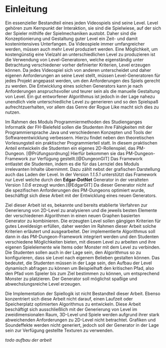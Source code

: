 # Einleitung

<!--
*   Worum geht es hier? Was ist das betrachtete Problem bzw. die Fragestellung der Arbeit?
*   Darstellung der Bedeutung und Relevanz: Warum sollte die Fragestellung bearbeitet werden?
*   Einordnung in den Kontext
*   Abgrenzung: Welche Probleme werden im Rahmen der Arbeit *nicht* gelöst?
*   Zielsetzung: Möglichst genaue Beschreibung der Ziele der Arbeit, etwa erwarteter Nutzen oder wissenschaftlicher Beitrag

Umfang: typisch ca. 8% ... 10% der Arbeit
-->

Ein essenzieller Bestandteil eines jeden Videospiels sind seine Level. Level gehören zum Kernpunkt der Interaktion, sie sind die Spielwiese, auf der sich der Spieler mithilfe der Spielmechaniken austobt. Daher sind die Konzeptionierung und Gestaltung guter Level ein Zeit- und damit kostenintensives Unterfangen. Da Videospiele immer umfangreicher werden, müssen auch mehr Level produziert werden. Eine Möglichkeit, um kostengünstig eine Vielzahl an unterschiedlichen Level zu produzieren ist die Verwendung von Level-Generatoren, welche eigenständig unter Betrachtung verschiedener vorher definierter Kriterien, Level erzeugen können. Da jedes Videospiel sich von anderen unterscheidet und daher eigenen Anforderungen an seine Level stellt, müssen Level-Generatoren für jedes Projekt angepasst werden, um den Anforderungen des Spiels gerecht zu werden. Die Entwicklung eines solchen Generators kann je nach Anforderungen anspruchsvoller und teurer sein als die manuelle Gestaltung von Level. Ein gut entworfener Algorithmus ist jedoch in der Lage nahezu unendlich viele unterschiedliche Level zu generieren und so den Spielspaß aufrechtzuerhalten, vor allem das Genre der Rogue Like macht sich dies zu nutzen.

Im Rahmen des Moduls Programmiermethoden des Studienganges Informatik der FH-Bielefeld sollen die Studenten ihre Fähigkeiten mit der Programmiersprache Java und verschiedenen Konzepten und Tools der Softwareentwicklung verbessern. Hierzu findet neben den theoretischen Vorlesungsteil ein praktischer Programmierteil statt. In diesem praktischen Anteil entwickeln die Studenten ein eigenes 2D-Rollenspiel, das PM-Dungeon. [@Prüfungsordnung] Hierfür bekommen sie das PM-Dungeon-Framework zur Verfügung gestellt.[@DungeonGIT] Das Framework entlastet die Studenten, indem es die für das Lernziel des Moduls irrelevanten Inhalte übernimmt. Dazu zählt nebst der grafischen Darstellung auch das Laden der Level. In der Version *1.1.5.1* unterstützt das Framework nur Level welche durch den **Edgar-DotNet** Generator in der veralteten Version *1.0.6* erzeugt wurden.[@EdgarGIT] Da dieser Generator nicht auf die spezifischen Anforderungen des PM-Dungeons optimiert wurde, beschäftigt sich diese Arbeit mit der Entwicklung eines neuen Generators. 

Ziel dieser Arbeit ist es, bekannte und bereits etablierte Verfahren zur Generierung von 2D-Level zu analysieren und die jeweils besten Elemente der verschiedenen Algorithmen in einen neuen Graphen basierten Generator zu kombinieren. Die erzeugten Level sollen gängigen Kriterien für gutes Leveldesign erfüllen, daher werden im Rahmen dieser Arbeit solche Kriterien erläutert und ausgearbeitet. Der implementierte Algorithmus soll dann in das PM-Dungeon-Framework integriert werden und den Studenten verschiedene Möglichkeiten bieten, mit diesem Level zu arbeiten und ihre eigenen Spielelemente wie Items oder Monster mit dem Level zu verbinden. Die Studenten sollen auch in der Lage sein, den Algorithmus so zu konfigurieren, dass sie Level nach eigenem Belieben gestalten können. Das bedeutet, die Studenten müssen in der Lage sein, den Aufbau der Level dynamisch abfragen zu können um Beispielhaft den kritischen Pfad, also den Pfad vom Spieler bis zum Ziel bestimmen zu können, um entsprechend Monster zu platzieren. Der Generator soll möglichst spaßige und abwechslungsreiche Level erzeugen.

Die Implementation der Spiellogik ist nicht Bestandteil dieser Arbeit. Ebenso konzentriert sich diese Arbeit nicht darauf, einen Laufzeit oder Speicherplatz optimierten Algorithmus zu entwickeln. Diese Arbeit beschäftigt sich ausschließlich mit der Generierung von Level im zweidimensionalen Raum, 3D-Level und Spiele werden aufgrund ihrer stark abweichenden Anforderungen zu 2D-Level nicht betrachtet. Grafiken und Soundeffekte werden nicht generiert, jedoch soll der Generator in der Lage sein zur Verfügung gestellte Texturen zu verwenden. 

*todo aufbau der arbeit* 





